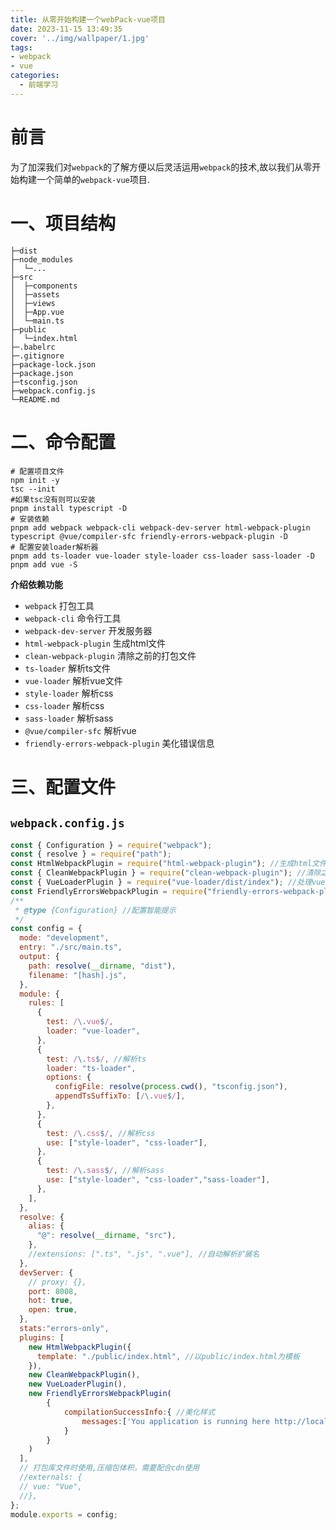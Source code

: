 ```yaml
---
title: 从零开始构建一个webPack-vue项目
date: 2023-11-15 13:49:35
cover: '../img/wallpaper/1.jpg'
tags: 
- webpack
- vue
categories: 
  - 前端学习
---
```

# 前言
为了加深我们对`webpack`的了解方便以后灵活运用`webpack`的技术,故以我们从零开始构建一个简单的`webpack-vue`项目.
# 一、项目结构
```
├─dist
├─node_modules
│  └─...
├─src
│  ├─components
│  ├─assets
│  ├─views
│  ├─App.vue
│  └─main.ts
├─public
│  └─index.html
├─.babelrc
├─.gitignore
├─package-lock.json
├─package.json
├─tsconfig.json
├─webpack.config.js
└─README.md
```
# 二、命令配置
```
# 配置项目文件
npm init -y
tsc --init
#如果tsc没有则可以安装
pnpm install typescript -D
# 安装依赖 
pnpm add webpack webpack-cli webpack-dev-server html-webpack-plugin typescript @vue/compiler-sfc friendly-errors-webpack-plugin -D
# 配置安装loader解析器
pnpm add ts-loader vue-loader style-loader css-loader sass-loader -D
pnpm add vue -S
```
**介绍依赖功能**
- `webpack` 打包工具
- `webpack-cli` 命令行工具
- `webpack-dev-server` 开发服务器
- `html-webpack-plugin` 生成html文件
- `clean-webpack-plugin` 清除之前的打包文件
- `ts-loader` 解析ts文件
- `vue-loader` 解析vue文件
- `style-loader` 解析css
- `css-loader` 解析css
- `sass-loader` 解析sass
- `@vue/compiler-sfc` 解析vue
- `friendly-errors-webpack-plugin` 美化错误信息

# 三、配置文件
## `webpack.config.js`
```js
const { Configuration } = require("webpack");
const { resolve } = require("path");
const HtmlWebpackPlugin = require("html-webpack-plugin"); //生成html文件
const { CleanWebpackPlugin } = require("clean-webpack-plugin"); //清除之前的打包文件
const { VueLoaderPlugin } = require("vue-loader/dist/index"); //处理vue文件
const FriendlyErrorsWebpackPlugin = require("friendly-errors-webpack-plugin");
/**
 * @type {Configuration} //配置智能提示
 */
const config = {
  mode: "development",
  entry: "./src/main.ts",
  output: {
    path: resolve(__dirname, "dist"),
    filename: "[hash].js",
  },
  module: {
    rules: [
      {
        test: /\.vue$/,
        loader: "vue-loader",
      },
      {
        test: /\.ts$/, //解析ts
        loader: "ts-loader",
        options: {
          configFile: resolve(process.cwd(), "tsconfig.json"),
          appendTsSuffixTo: [/\.vue$/],
        },
      },
      {
        test: /\.css$/, //解析css
        use: ["style-loader", "css-loader"],
      },
      {
        test: /\.sass$/, //解析sass
        use: ["style-loader", "css-loader","sass-loader"],
      },
    ],
  },
  resolve: {
    alias: {
      "@": resolve(__dirname, "src"),
    },
    //extensions: [".ts", ".js", ".vue"], //自动解析扩展名
  },
  devServer: {
    // proxy: {},
    port: 8008,
    hot: true,
    open: true,
  },
  stats:"errors-only",
  plugins: [
    new HtmlWebpackPlugin({
      template: "./public/index.html", //以public/index.html为模板
    }),
    new CleanWebpackPlugin(),
    new VueLoaderPlugin(),
    new FriendlyErrorsWebpackPlugin(
        {
            compilationSuccessInfo:{ //美化样式
                messages:['You application is running here http://localhost:8008']
            }
        }
    )
  ],
  // 打包库文件时使用,压缩包体积，需要配合cdn使用
  //externals: {
  // vue: "Vue",
  //},
};
module.exports = config;
```
